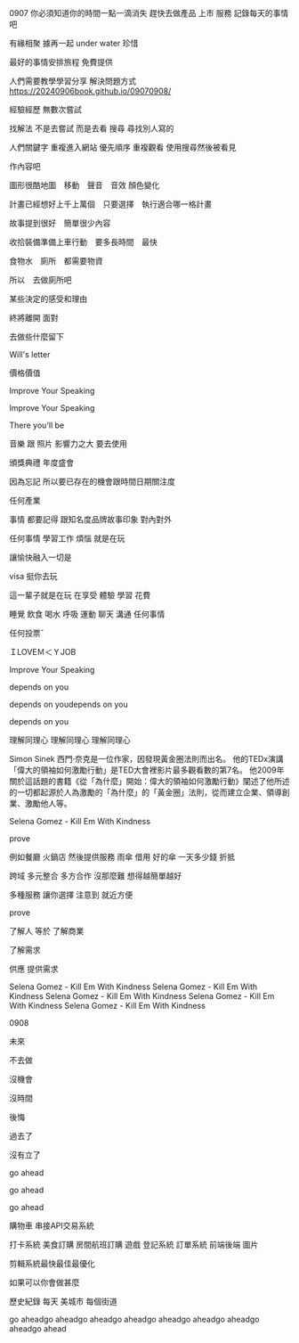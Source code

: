 0907
你必須知道你的時間一點一滴消失 趕快去做產品 上市
服務
記錄每天的事情吧

有緣相聚 據再一起
under water
珍惜

最好的事情安排旅程 免費提供

人們需要教學學習分享 解決問題方式
https://20240906book.github.io/09070908/

經驗經歷 無數次嘗試

找解法 不是去嘗試 而是去看 搜尋 尋找別人寫的

人們關鍵字
重複進入網站 優先順序 重複觀看
使用搜尋然後被看見

作內容吧

圖形很酷地圖　移動　聲音　音效
顏色變化


計畫已經想好上千上萬個　只要選擇　執行適合哪一格計畫

故事提到很好　簡單很少內容

收拾裝備準備上車行動　要多長時間　最快

食物水　廁所　都需要物資

所以　去做廁所吧

某些決定的感受和理由

終將離開 面對

去做些什麼留下

Will's letter

價格價值

Improve Your Speaking

Improve Your Speaking

There you'll be 

音樂 跟 照片 影響力之大 要去使用

頒獎典禮 年度盛會

因為忘記 所以要已存在的機會跟時間日期關注度

任何產業

事情 都要記得 跟知名度品牌故事印象 對內對外

任何事情 學習工作 煩惱 就是在玩

讓愉快融入一切是

visa 挺你去玩

這一輩子就是在玩 在享受 體驗 學習 花費

睡覺 飲食 喝水 呼吸 運動 聊天 溝通 任何事情

任何投票ˇ


ＩLOVEＭ＜ＹJOB



Improve Your Speaking

depends on you

depends on youdepends on you


depends on you


理解同理心
理解同理心
理解同理心

Simon Sinek
西門·奈克是一位作家，因發現黃金圈法則而出名。 他的TEDx演講「偉大的領袖如何激勵行動」是TED大會裡影片最多觀看數的第7名。 他2009年關於這話題的書籍《從「為什麼」開始：偉大的領袖如何激勵行動》闡述了他所述的一切都起源於人為激勵的「為什麼」的「黃金圈」法則，從而建立企業、領導創業、激勵他人等。


Selena Gomez - Kill Em With Kindness

prove

例如餐廳 火鍋店 然後提供服務 雨傘 借用 好的傘 一天多少錢 折抵


跨域 多元整合 多方合作 沒那麼難 想得越簡單越好

 多種服務 讓你選擇 注意到 就近方便

prove

了解人 等於 了解商業

了解需求

供應 提供需求

Selena Gomez - Kill Em With Kindness
Selena Gomez - Kill Em With Kindness
Selena Gomez - Kill Em With Kindness
Selena Gomez - Kill Em With Kindness
Selena Gomez - Kill Em With Kindness

0908

未來

不去做

沒機會

沒時間

後悔

過去了

沒有立了

go ahead

go ahead

go ahead

購物車 串接API交易系統

打卡系統 美食訂購 房間航班訂購 遊戲 登記系統 訂單系統 前端後端 圖片

剪輯系統最快最佳最優化

如果可以你會做甚麼

歷史紀錄 每天 美城市 每個街道

go aheadgo aheadgo aheadgo aheadgo aheadgo aheadgo aheadgo aheadgo ahead
